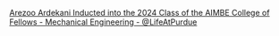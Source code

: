 [Arezoo Ardekani Inducted into the 2024 Class of the AIMBE College of Fellows - Mechanical Engineering - @LifeAtPurdue](https://qi.tc/qi/119992)